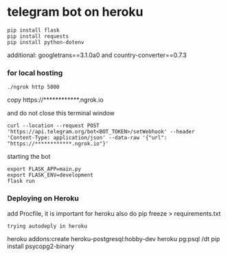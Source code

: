 # telegram bot on heroku

```
pip install flask
pip install requests
pip install python-dotenv
```
additional: googletrans==3.1.0a0 and country-converter==0.7.3 

### for local hosting
```
./ngrok http 5000
```
copy https://************.ngrok.io

and do not close this terminal window

```
curl --location --request POST 'https://api.telegram.org/bot<BOT_TOKEN>/setWebhook' --header 'Content-Type: application/json' --data-raw '{"url": "https://************.ngrok.io"}'
```

starting the bot
```
export FLASK_APP=main.py
export FLASK_ENV=development
flask run
```

### Deploying on Heroku
add Procfile, it is important for heroku
also do pip freeze > requirements.txt
```
trying autodeply in heroku
```
heroku addons:create heroku-postgresql:hobby-dev
heroku pg:psql
/dt
pip install psycopg2-binary

